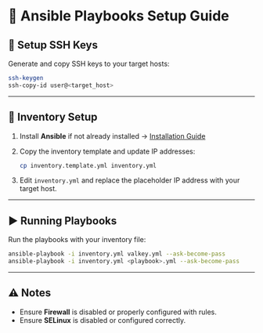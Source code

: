 # 🚀 Ansible Playbooks Setup Guide

## 🔑 Setup SSH Keys

Generate and copy SSH keys to your target hosts:

```bash
ssh-keygen
ssh-copy-id user@<target_host>
```

---

## 📂 Inventory Setup

1. Install **Ansible** if not already installed → [Installation Guide](https://docs.ansible.com/ansible/latest/installation_guide/intro_installation.html)
2. Copy the inventory template and update IP addresses:

   ```bash
   cp inventory.template.yml inventory.yml
   ```
3. Edit `inventory.yml` and replace the placeholder IP address with your target host.

---

## ▶️ Running Playbooks

Run the playbooks with your inventory file:

```bash
ansible-playbook -i inventory.yml valkey.yml --ask-become-pass
ansible-playbook -i inventory.yml <playbook>.yml --ask-become-pass
```

---

## ⚠️ Notes

* Ensure **Firewall** is disabled or properly configured with rules.
* Ensure **SELinux** is disabled or configured correctly.

